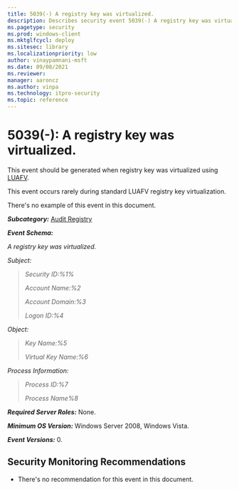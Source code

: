 ```yaml
---
title: 5039(-) A registry key was virtualized. 
description: Describes security event 5039(-) A registry key was virtualized. This event is generated when a registry key is virtualized using LUAFV.
ms.pagetype: security
ms.prod: windows-client
ms.mktglfcycl: deploy
ms.sitesec: library
ms.localizationpriority: low
author: vinaypamnani-msft
ms.date: 09/08/2021
ms.reviewer: 
manager: aaroncz
ms.author: vinpa
ms.technology: itpro-security
ms.topic: reference
---
```


# 5039(-): A registry key was virtualized.


This event should be generated when registry key was virtualized using [LUAFV](https://blogs.msdn.com/b/alexcarp/archive/2009/06/25/the-deal-with-luafv-sys.aspx).

This event occurs rarely during standard LUAFV registry key virtualization.

There's no example of this event in this document.

***Subcategory:***&nbsp;[Audit Registry](audit-registry.md)

***Event Schema:***

*A registry key was virtualized.*

*Subject:*

> *Security ID:%1%*
>
> *Account Name:%2*
>
> *Account Domain:%3*
>
> *Logon ID:%4*

*Object:*

> *Key Name:%5*
>
> *Virtual Key Name:%6*

*Process Information:*

> *Process ID:%7*
>
> *Process Name%8*

***Required Server Roles:*** None.

***Minimum OS Version:*** Windows Server 2008, Windows Vista.

***Event Versions:*** 0.

## Security Monitoring Recommendations

-   There's no recommendation for this event in this document.



